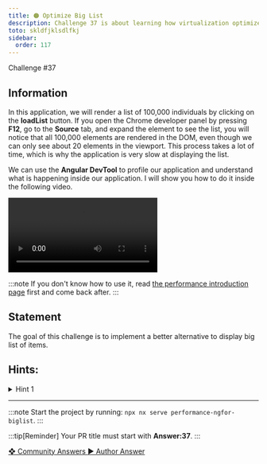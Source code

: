 ```yaml
---
title: 🟠 Optimize Big List
description: Challenge 37 is about learning how virtualization optimize big list rendering
toto: skldfjklsdlfkj
sidebar:
  order: 117
---
```


<div class="chip">Challenge #37</div>

## Information

In this application, we will render a list of 100,000 individuals by clicking on the **loadList** button. If you open the Chrome developer panel by pressing **F12**, go to the <b>Source</b> tab, and expand the element to see the list, you will notice that all 100,000 elements are rendered in the DOM, even though we can only see about 20 elements in the viewport. This process takes a lot of time, which is why the application is very slow at displaying the list.

We can use the <b>Angular DevTool</b> to profile our application and understand what is happening inside our application. I will show you how to do it inside the following video.

<video controls src="https://github.com/tomalaforge/angular-challenges/assets/30832608/713403fa-2eda-49d5-a7c9-acdef8aacd34">
</video>

:::note
If you don't know how to use it, read [the performance introduction page](/challenges/angular-performance/) first and come back after.
:::

## Statement

The goal of this challenge is to implement a better alternative to display big list of items.

## Hints:

<details>
  <summary>Hint 1</summary>

If you're unsure where to begin, I recommend reading the [Angular CDK virtualization documentation](https://material.angular.io/cdk/scrolling/overview)

</details>

---

:::note
Start the project by running: `npx nx serve performance-ngfor-biglist`.
:::

:::tip[Reminder]
Your PR title must start with <b>Answer:37</b>.
:::

<div class="article-footer">
  <a
    href="https://github.com/tomalaforge/angular-challenges/pulls?q=label%3A37+label%3Aanswer"
    alt="NgFor optimize big list community solutions">
    ❖ Community Answers
  </a>
  <a
    href='https://github.com/tomalaforge/angular-challenges/pulls?q=label%3A37+label%3A"answer+author"'
    alt="NgFor optimize big list solution author">
    ▶︎ Author Answer
  </a>
</div>
